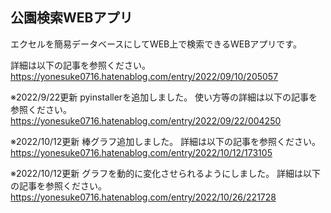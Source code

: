 ## 公園検索WEBアプリ

エクセルを簡易データベースにしてWEB上で検索できるWEBアプリです。

詳細は以下の記事を参照ください。
https://yonesuke0716.hatenablog.com/entry/2022/09/10/205057

※2022/9/22更新
pyinstallerを追加しました。
使い方等の詳細は以下の記事を参照ください。
https://yonesuke0716.hatenablog.com/entry/2022/09/22/004250

※2022/10/12更新
棒グラフ追加しました。
詳細は以下の記事を参照ください。
https://yonesuke0716.hatenablog.com/entry/2022/10/12/173105

※2022/10/12更新
グラフを動的に変化させられるようにしました。
詳細は以下の記事を参照ください。
https://yonesuke0716.hatenablog.com/entry/2022/10/26/221728

